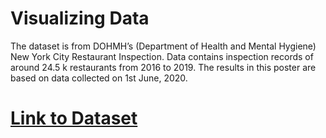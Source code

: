 # Visualizing Data

The dataset is from  DOHMH’s (Department of Health and Mental Hygiene) New York City Restaurant Inspection. Data contains inspection records of around 24.5 k restaurants from 2016 to 2019. The results in this poster are based on data collected on 1st June, 2020. 

# [Link to Dataset](https://data.cityofnewyork.us/Health/DOHMH-New-York-City-Restaurant-Inspection-Results/43nn-pn8j/data) 




